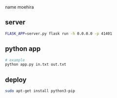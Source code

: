 name moehira
## server
```bash
FLASK_APP=server.py flask run -h 0.0.0.0 -p 41401
```
## python app
```bash
# example
python app.py in.txt out.txt
```

## deploy 
```bash
sudo apt-get install python3-pip
```
